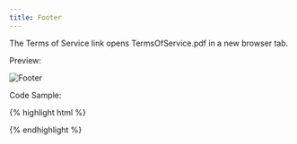 ```yaml
---
title: Footer
---
```


The Terms of Service link opens TermsOfService.pdf in a new browser tab.

Preview:

![Footer]({{site.baseurl}}/assets/img/elements/footer.png)

Code Sample:

{% highlight html %}
<!-- No Code Sample Yet -->
{% endhighlight %}
